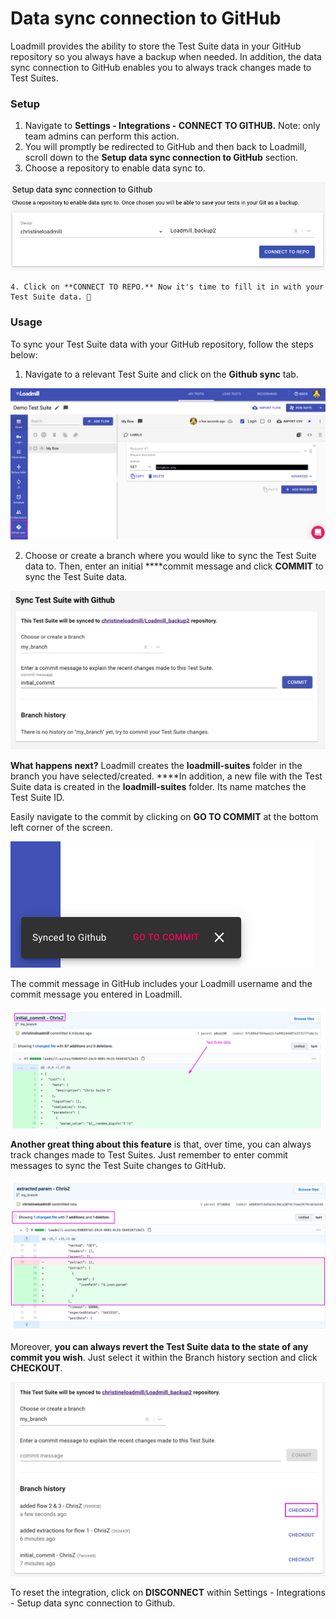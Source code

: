 # Data sync connection to GitHub

Loadmill provides the ability to store the Test Suite data in your GitHub repository so you always have a backup when needed. In addition, the data sync connection to GitHub enables you to always track changes made to Test Suites.

### Setup

1. Navigate to **Settings - Integrations - CONNECT TO GITHUB.** Note: only team admins can perform this action.
2. You will promptly be redirected to GitHub and then back to Loadmill, scroll down to the **Setup data sync connection to GitHub** section.
3. Choose a repository to enable data sync to. 

![The GitHub data sync integration setup page](../../.gitbook/assets/screen-shot-2021-03-04-at-12.07.23.png)

    4. Click on **CONNECT TO REPO.** Now it's time to fill it in with your Test Suite data. 🥳 

### **Usage**

To sync your Test Suite data with your GitHub repository, follow the steps below:

1. Navigate to a relevant Test Suite and click on the **Github sync** tab. 

![](../../.gitbook/assets/screenshot-2021-07-01t105219.234.png)

  2. Choose or create a branch where you would like to sync the Test Suite data to. Then, enter an initial ****commit message and click **COMMIT** to sync the Test Suite data. 

![](../../.gitbook/assets/screen-shot-2021-07-01-at-11.27.37.png)

**What happens next?** Loadmill creates the **loadmill-suites** folder in the branch you have selected/created. ****In addition, a new file with the Test Suite data is created in the **loadmill-suites** folder. Its name matches the Test Suite ID. 

Easily navigate to the commit by clicking on **GO TO COMMIT** at the bottom left corner of the screen.

![](../../.gitbook/assets/screen-shot-2021-03-03-at-13.34.26.png)

The commit message in GitHub includes your Loadmill username and the commit message you entered in Loadmill. 

![](../../.gitbook/assets/screenshot-2021-04-22t162124.802.png)

**Another great thing about this feature** is that, over time, you can always track changes made to Test Suites. Just remember to enter commit messages to sync the Test Suite changes to GitHub.

![](../../.gitbook/assets/screenshot-2021-04-22t162420.410.png)



Moreover, **you can always revert the Test Suite data to the state of any commit you wish**. Just select it within the Branch history section and click **CHECKOUT**.

![](../../.gitbook/assets/screenshot-2021-07-01t114156.102.png)

To reset the integration, click on **DISCONNECT** within Settings - Integrations - Setup data sync connection to Github.




